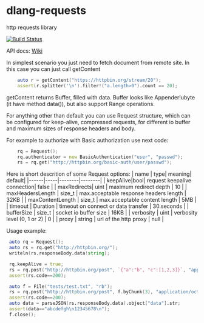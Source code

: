 # dlang-requests
http requests library

[![Build Status](https://travis-ci.org/ikod/dlang-requests.svg?branch=master)](https://travis-ci.org/ikod/dlang-requests)

API docs: [Wiki](https://github.com/ikod/dlang-requests/wiki)

In simplest scenario you just need to fetch document from remote site. In this case you can just call getContent
```d
    auto r = getContent("https://httpbin.org/stream/20");
    assert(r.splitter('\n').filter!("a.length>0").count == 20);
```
getContent returns Buffer, filled with data. Buffer looks like Appender!ubyte (it have method data()), but also support Range operations.

For anything other than default you can use Request structure, which can be configured for keep-alive, compressed requests, for different io buffer and maximum sizes of response headers and body.

For example to authorize with Basic authorization use next code:
```d
    rq = Request();
    rq.authenticator = new BasicAuthentication("user", "passwd");
    rs = rq.get("http://httpbin.org/basic-auth/user/passwd");
```

Here is short descrition of some Request options:
| name | type| meaning| default|
|------|-----|--------|--------|
| keepAlive|bool| request keepalive connection| false |
| maxRedirects| uint | maximum redirect depth | 10 |
| maxHeadersLength | size_t | max.acceptable response headers length | 32KB |
| maxContentLength | size_t | max.acceptable content length | 5MB |
| timeout | Duration | timeout on connect or data transfer | 30.seconds |
| bufferSize | size_t | socket io buffer size | 16KB |
| verbosity | uint | verbosity level (0, 1 or 2) | 0 |
| proxy | string | url of the http proxy | null |

Usage example:
```d
 auto rq = Request();
 auto rs = rq.get("http://httpbin.org/");
 writeln(rs.responseBody.data!string);

 rq.keepAlive = true;
 rs = rq.post("http://httpbin.org/post", `{"a":"b", "c":[1,2,3]}`, "application/json");
 assert(rs.code==200);

 auto f = File("tests/test.txt", "rb");
 rs = rq.post("http://httpbin.org/post", f.byChunk(3), "application/octet-stream");
 assert(rs.code==200);
 auto data = parseJSON(rs.responseBody.data).object["data"].str;
 assert(data=="abcdefgh\n12345678\n");
 f.close();

```


